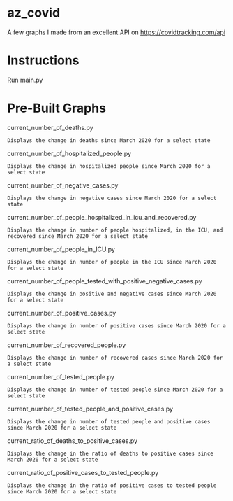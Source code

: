 # az_covid
A few graphs I made from an excellent API on https://covidtracking.com/api

# Instructions
Run main.py

# Pre-Built Graphs
current_number_of_deaths.py

    Displays the change in deaths since March 2020 for a select state

current_number_of_hospitalized_people.py

    Displays the change in hospitalized people since March 2020 for a select state

current_number_of_negative_cases.py

    Displays the change in negative cases since March 2020 for a select state

current_number_of_people_hospitalized_in_icu_and_recovered.py

    Displays the change in number of people hospitalized, in the ICU, and recovered since March 2020 for a select state
    
current_number_of_people_in_ICU.py
    
    Displays the change in number of people in the ICU since March 2020 for a select state
    
current_number_of_people_tested_with_positive_negative_cases.py

    Displays the change in positive and negative cases since March 2020 for a select state

current_number_of_positive_cases.py

    Displays the change in number of positive cases since March 2020 for a select state

current_number_of_recovered_people.py

    Displays the change in number of recovered cases since March 2020 for a select state
    
current_number_of_tested_people.py

    Displays the change in number of tested people since March 2020 for a select state

current_number_of_tested_people_and_positive_cases.py

    Displays the change in number of tested people and positive cases since March 2020 for a select state

current_ratio_of_deaths_to_positive_cases.py

    Displays the change in the ratio of deaths to positive cases since March 2020 for a select state
    
current_ratio_of_positive_cases_to_tested_people.py

    Displays the change in the ratio of positive cases to tested people since March 2020 for a select state

